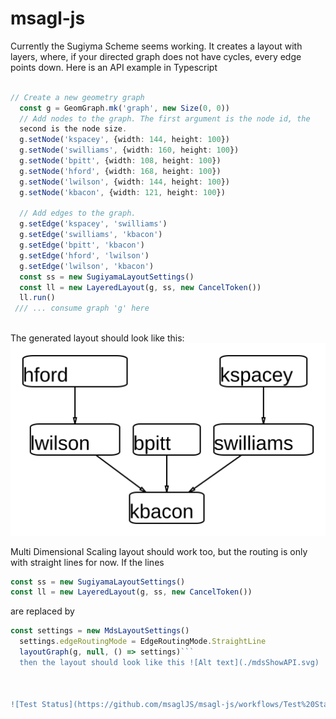 # msagl-js
Currently the Sugiyma Scheme seems working. It creates a layout with
layers, where, if your directed graph does not have cycles, every
edge points down. Here is an API example in Typescript
```typescript

// Create a new geometry graph
  const g = GeomGraph.mk('graph', new Size(0, 0))
  // Add nodes to the graph. The first argument is the node id, the
  second is the node size.
  g.setNode('kspacey', {width: 144, height: 100})
  g.setNode('swilliams', {width: 160, height: 100})
  g.setNode('bpitt', {width: 108, height: 100})
  g.setNode('hford', {width: 168, height: 100})
  g.setNode('lwilson', {width: 144, height: 100})
  g.setNode('kbacon', {width: 121, height: 100})

  // Add edges to the graph.
  g.setEdge('kspacey', 'swilliams')
  g.setEdge('swilliams', 'kbacon')
  g.setEdge('bpitt', 'kbacon')
  g.setEdge('hford', 'lwilson')
  g.setEdge('lwilson', 'kbacon')
  const ss = new SugiyamaLayoutSettings()
  const ll = new LayeredLayout(g, ss, new CancelToken())
  ll.run()
 /// ... consume graph 'g' here
 

```
The generated layout should look like this:
![Alt text](./showAPI.svg)

Multi Dimensional Scaling layout should work too, but the routing is
only with straight lines for now. If the lines 
``` typescript
const ss = new SugiyamaLayoutSettings()
const ll = new LayeredLayout(g, ss, new CancelToken())
``` 
are replaced by 
``` typescript
const settings = new MdsLayoutSettings()
  settings.edgeRoutingMode = EdgeRoutingMode.StraightLine
  layoutGraph(g, null, () => settings)``` 
  then the layout should look like this ![Alt text](./mdsShowAPI.svg)
  


![Test Status](https://github.com/msaglJS/msagl-js/workflows/Test%20Status/badge.svg?branch=master)
